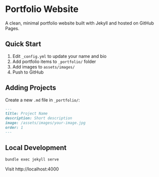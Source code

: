 # Portfolio Website

A clean, minimal portfolio website built with Jekyll and hosted on GitHub Pages.

## Quick Start

1. Edit `_config.yml` to update your name and bio
2. Add portfolio items to `_portfolio/` folder
3. Add images to `assets/images/`
4. Push to GitHub

## Adding Projects

Create a new `.md` file in `_portfolio/`:

```markdown
---
title: Project Name
description: Short description
image: /assets/images/your-image.jpg
order: 1
---
```

## Local Development

```bash
bundle exec jekyll serve
```

Visit http://localhost:4000

